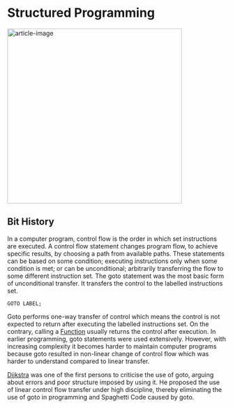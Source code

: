 # Structured Programming

<img src='https://miro.medium.com/max/875/0*dZknFE3nDPrO7QzO' height='400' alt='article-image' />

## Bit History

In a computer program, control flow is the order in which set instructions are executed. A control flow statement changes program flow, to achieve specific results, by choosing a path from available paths. These statements can be based on some condition; executing instructions only when some condition is met; or can be unconditional; arbitrarily transferring the flow to some different instruction set. The goto statement was the most basic form of unconditional transfer. It transfers the control to the labelled instructions set.

`GOTO LABEL;`

Goto performs one-way transfer of control which means the control is not expected to return after executing the labelled instructions set. On the contrary, calling a [Function](functional-programming.md) usually returns the control after execution. In earlier programming, goto statements were used extensively. However, with increasing complexity it becomes harder to maintain computer programs because goto resulted in non-linear change of control flow which was harder to understand compared to linear transfer.

[Dijkstra](https://en.wikipedia.org/wiki/Edsger_W._Dijkstra) was one of the first persons to criticise the use of goto, arguing about errors and poor structure imposed by using it. He proposed the use of linear control flow transfer under high discipline, thereby eliminating the use of goto in programming and Spaghetti Code caused by goto.

